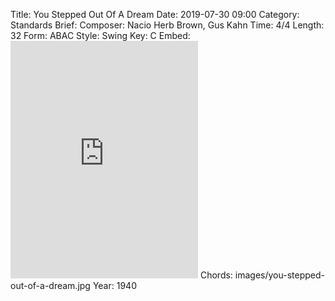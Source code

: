 Title: You Stepped Out Of A Dream
Date: 2019-07-30 09:00
Category: Standards
Brief:
Composer: Nacio Herb Brown, Gus Kahn
Time: 4/4
Length: 32
Form: ABAC
Style: Swing
Key: C
Embed: <iframe src="https://open.spotify.com/embed/user/thatdavidmiller/playlist/27WhsfVR2X9CTh8jNesqAX" width="300" height="380" frameborder="0" allowtransparency="true" allow="encrypted-media"></iframe>
Chords: images/you-stepped-out-of-a-dream.jpg
Year: 1940
